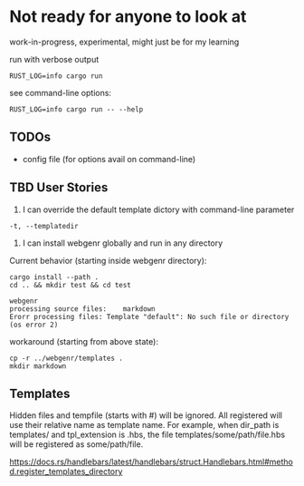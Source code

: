 # Not ready for anyone to look at

work-in-progress, experimental, might just be for my learning

run with verbose output
```
RUST_LOG=info cargo run
```

see command-line options:
```
RUST_LOG=info cargo run -- --help
```

## TODOs
- config file (for options avail on command-line)

## TBD User Stories

1. I can override the default template dictory with command-line parameter
```
-t, --templatedir
```

1. I can install webgenr globally and run in any directory

Current behavior (starting inside webgenr directory):
```
cargo install --path .
cd .. && mkdir test && cd test

webgenr
processing source files:	markdown
Erorr processing files: Template "default": No such file or directory (os error 2)
```

workaround (starting from above state):
```
cp -r ../webgenr/templates .
mkdir markdown
```

## Templates

Hidden files and tempfile (starts with #) will be ignored. All registered will use their relative name as template name. For example, when dir_path is templates/ and tpl_extension is .hbs, the file templates/some/path/file.hbs will be registered as some/path/file.

https://docs.rs/handlebars/latest/handlebars/struct.Handlebars.html#method.register_templates_directory






